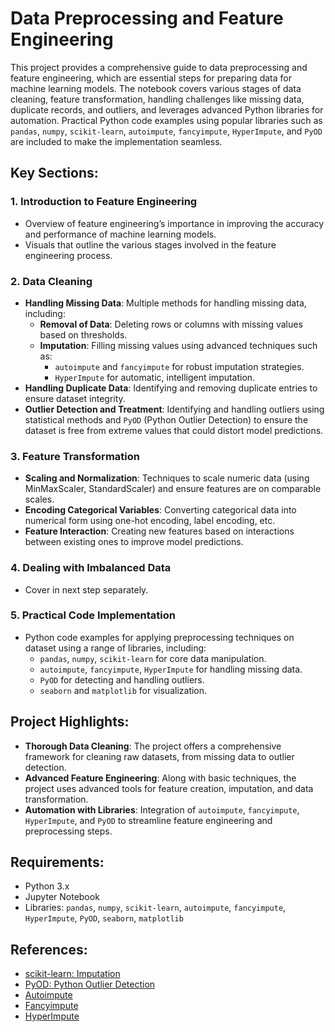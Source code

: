 # Data Preprocessing and Feature Engineering

This project provides a comprehensive guide to data preprocessing and feature engineering, which are essential steps for preparing data for machine learning models. The notebook covers various stages of data cleaning, feature transformation, handling challenges like missing data, duplicate records, and outliers, and leverages advanced Python libraries for automation. Practical Python code examples using popular libraries such as `pandas`, `numpy`, `scikit-learn`, `autoimpute`, `fancyimpute`, `HyperImpute`, and `PyOD` are included to make the implementation seamless.

## Key Sections:

### 1. **Introduction to Feature Engineering**  
   - Overview of feature engineering’s importance in improving the accuracy and performance of machine learning models.  
   - Visuals that outline the various stages involved in the feature engineering process.

### 2. **Data Cleaning**  
   - **Handling Missing Data**: Multiple methods for handling missing data, including:
     - **Removal of Data**: Deleting rows or columns with missing values based on thresholds.
     - **Imputation**: Filling missing values using advanced techniques such as:
       - `autoimpute` and `fancyimpute` for robust imputation strategies.
       - `HyperImpute` for automatic, intelligent imputation.
   - **Handling Duplicate Data**: Identifying and removing duplicate entries to ensure dataset integrity.
   - **Outlier Detection and Treatment**: Identifying and handling outliers using statistical methods and `PyOD` (Python Outlier Detection) to ensure the dataset is free from extreme values that could distort model predictions.

### 3. **Feature Transformation**  
   - **Scaling and Normalization**: Techniques to scale numeric data (using MinMaxScaler, StandardScaler) and ensure features are on comparable scales.
   - **Encoding Categorical Variables**: Converting categorical data into numerical form using one-hot encoding, label encoding, etc.
   - **Feature Interaction**: Creating new features based on interactions between existing ones to improve model predictions.

### 4. **Dealing with Imbalanced Data**  
   - Cover in  next step separately.
   
### 5. **Practical Code Implementation**  
   - Python code examples for applying preprocessing techniques on dataset using a range of libraries, including:
     - `pandas`, `numpy`, `scikit-learn` for core data manipulation.
     - `autoimpute`, `fancyimpute`, `HyperImpute` for handling missing data.
     - `PyOD` for detecting and handling outliers.
     - `seaborn` and `matplotlib` for visualization.

## Project Highlights:
- **Thorough Data Cleaning**: The project offers a comprehensive framework for cleaning raw datasets, from missing data to outlier detection.
- **Advanced Feature Engineering**: Along with basic techniques, the project uses advanced tools for feature creation, imputation, and data transformation.
- **Automation with Libraries**: Integration of `autoimpute`, `fancyimpute`, `HyperImpute`, and `PyOD` to streamline feature engineering and preprocessing steps.

## Requirements:
- Python 3.x
- Jupyter Notebook
- Libraries: `pandas`, `numpy`, `scikit-learn`, `autoimpute`, `fancyimpute`, `HyperImpute`, `PyOD`, `seaborn`, `matplotlib`

## References:
- [scikit-learn: Imputation](https://scikit-learn.org/stable/modules/impute.html)
- [PyOD: Python Outlier Detection](https://pyod.readthedocs.io/en/latest/)
- [Autoimpute](https://autoimpute.readthedocs.io/en/latest/)
- [Fancyimpute](https://github.com/iskandr/fancyimpute)
- [HyperImpute](https://hyperimpute.readthedocs.io/en/latest/)
